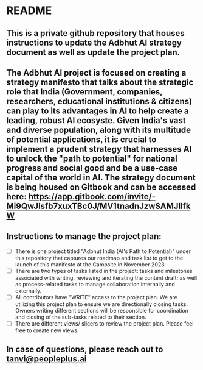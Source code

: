 # README

## This is a private github repository that houses instructions to update the Adbhut AI strategy document as well as update the project plan. 

## The Adbhut AI project is focused on creating a strategy manifesto that talks about the strategic role that India (Government, companies, researchers, educational institutions & citizens) can play to its advantages in AI to help create a leading, robust AI ecosyste. Given India's vast and diverse population, along with its multitude of potential applications, it is crucial to implement a prudent strategy that harnesses AI to unlock the "path to potential" for national progress and social good and be a use-case capital of the world in AI. The strategy document is being housed on Gitbook and can be accessed here: https://app.gitbook.com/invite/-Mi9QwJlsfb7xuxTBc0J/MV1tnadnJzwSAMJllfkW 

## Instructions to manage the project plan: 
- [ ] There is one project titled "Adbhut India (AI's Path to Potential)" under this repository that captures our roadmap and task list to get to the launch of this manifesto at the Campsite in November 2023.
- [ ] There are two types of tasks listed in the project: tasks and milestones associated with writing, reviewing and iterating the content draft; as well as process-related tasks to manage collaboration internally and externally.
- [ ] All contributors have "WRITE" access to the project plan. We are utilizing this project plan to ensure we are directionally closing tasks. Owners writing different sections will be responsible for coordination and closing of the sub-tasks related to their section.
- [ ] There are different views/ slicers to review the project plan. Please feel free to create new views. 

## In case of questions, please reach out to tanvi@peopleplus.ai

